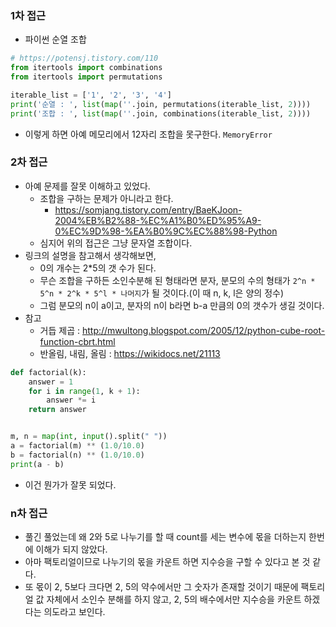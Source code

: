 ### 1차 접근
- 파이썬 순열 조합
```python
# https://potensj.tistory.com/110
from itertools import combinations
from itertools import permutations

iterable_list = ['1', '2', '3', '4']
print('순열 : ', list(map(''.join, permutations(iterable_list, 2))))
print('조합 : ', list(map(''.join, combinations(iterable_list, 2))))
```
- 이렇게 하면 아예 메모리에서 12자리 조합을 못구한다. `MemoryError`

### 2차 접근
- 아예 문제를 잘못 이해하고 있었다. 
  - 조합을 구하는 문제가 아니라고 한다.
    - <https://somjang.tistory.com/entry/BaeKJoon-2004%EB%B2%88-%EC%A1%B0%ED%95%A9-0%EC%9D%98-%EA%B0%9C%EC%88%98-Python>
  - 심지어 위의 접근은 그냥 문자열 조합이다.
- 링크의 설명을 참고해서 생각해보면,
  - 0의 개수는 2*5의 갯 수가 된다.
  - 무슨 조합을 구하든 소인수분해 된 형태라면 분자, 분모의 수의 형태가 `2^n * 5^n * 2^k * 5^l * 나머지`가 될 것이다.(이 때 n, k, l은 양의 정수)
  - 그럼 분모의 n이 a이고, 분자의 n이 b라면 b-a 만큼의 0의 갯수가 생길 것이다.
- 참고
  - 거듭 제곱 : <http://mwultong.blogspot.com/2005/12/python-cube-root-function-cbrt.html>
  - 반올림, 내림, 올림 : <https://wikidocs.net/21113>

```python
def factorial(k):
    answer = 1
    for i in range(1, k + 1):
        answer *= i
    return answer


m, n = map(int, input().split(" "))
a = factorial(m) ** (1.0/10.0)
b = factorial(n) ** (1.0/10.0)
print(a - b)
```
- 이건 뭔가가 잘못 되었다.  

### n차 접근
- 풀긴 풀었는데 왜 2와 5로 나누기를 할 때 count를 세는 변수에 몫을 더하는지 한번에 이해가 되지 않았다.
- 아마 팩토리얼이므로 나누기의 몫을 카운트 하면 지수승을 구할 수 있다고 본 것 같다.
- 또 몫이 2, 5보다 크다면 2, 5의 약수에서만 그 숫자가 존재할 것이기 때문에 팩토리얼 값 자체에서 소인수 분해를 하지 않고, 2, 5의 배수에서만 지수승을 카운트 하겠다는 의도라고 보인다.